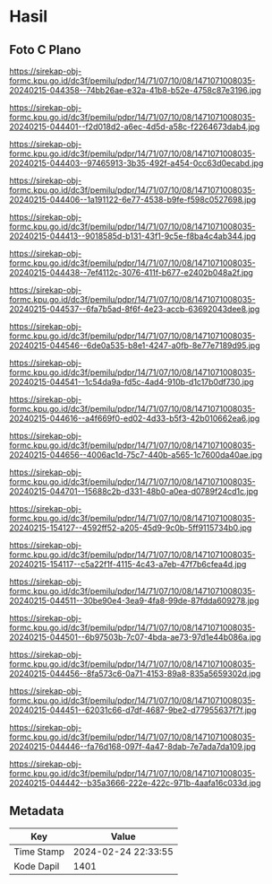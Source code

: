 # Hasil

## Foto C Plano

https://sirekap-obj-formc.kpu.go.id/dc3f/pemilu/pdpr/14/71/07/10/08/1471071008035-20240215-044358--74bb26ae-e32a-41b8-b52e-4758c87e3196.jpg

https://sirekap-obj-formc.kpu.go.id/dc3f/pemilu/pdpr/14/71/07/10/08/1471071008035-20240215-044401--f2d018d2-a6ec-4d5d-a58c-f2264673dab4.jpg

https://sirekap-obj-formc.kpu.go.id/dc3f/pemilu/pdpr/14/71/07/10/08/1471071008035-20240215-044403--97465913-3b35-492f-a454-0cc63d0ecabd.jpg

https://sirekap-obj-formc.kpu.go.id/dc3f/pemilu/pdpr/14/71/07/10/08/1471071008035-20240215-044406--1a191122-6e77-4538-b9fe-f598c0527698.jpg

https://sirekap-obj-formc.kpu.go.id/dc3f/pemilu/pdpr/14/71/07/10/08/1471071008035-20240215-044413--9018585d-b131-43f1-9c5e-f8ba4c4ab344.jpg

https://sirekap-obj-formc.kpu.go.id/dc3f/pemilu/pdpr/14/71/07/10/08/1471071008035-20240215-044438--7ef4112c-3076-411f-b677-e2402b048a2f.jpg

https://sirekap-obj-formc.kpu.go.id/dc3f/pemilu/pdpr/14/71/07/10/08/1471071008035-20240215-044537--6fa7b5ad-8f6f-4e23-accb-63692043dee8.jpg

https://sirekap-obj-formc.kpu.go.id/dc3f/pemilu/pdpr/14/71/07/10/08/1471071008035-20240215-044546--6de0a535-b8e1-4247-a0fb-8e77e7189d95.jpg

https://sirekap-obj-formc.kpu.go.id/dc3f/pemilu/pdpr/14/71/07/10/08/1471071008035-20240215-044541--1c54da9a-fd5c-4ad4-910b-d1c17b0df730.jpg

https://sirekap-obj-formc.kpu.go.id/dc3f/pemilu/pdpr/14/71/07/10/08/1471071008035-20240215-044616--a4f669f0-ed02-4d33-b5f3-42b010662ea6.jpg

https://sirekap-obj-formc.kpu.go.id/dc3f/pemilu/pdpr/14/71/07/10/08/1471071008035-20240215-044656--4006ac1d-75c7-440b-a565-1c7600da40ae.jpg

https://sirekap-obj-formc.kpu.go.id/dc3f/pemilu/pdpr/14/71/07/10/08/1471071008035-20240215-044701--15688c2b-d331-48b0-a0ea-d0789f24cd1c.jpg

https://sirekap-obj-formc.kpu.go.id/dc3f/pemilu/pdpr/14/71/07/10/08/1471071008035-20240215-154127--4592ff52-a205-45d9-9c0b-5ff9115734b0.jpg

https://sirekap-obj-formc.kpu.go.id/dc3f/pemilu/pdpr/14/71/07/10/08/1471071008035-20240215-154117--c5a22f1f-4115-4c43-a7eb-47f7b6cfea4d.jpg

https://sirekap-obj-formc.kpu.go.id/dc3f/pemilu/pdpr/14/71/07/10/08/1471071008035-20240215-044511--30be90e4-3ea9-4fa8-99de-87fdda609278.jpg

https://sirekap-obj-formc.kpu.go.id/dc3f/pemilu/pdpr/14/71/07/10/08/1471071008035-20240215-044501--6b97503b-7c07-4bda-ae73-97d1e44b086a.jpg

https://sirekap-obj-formc.kpu.go.id/dc3f/pemilu/pdpr/14/71/07/10/08/1471071008035-20240215-044456--8fa573c6-0a71-4153-89a8-835a5659302d.jpg

https://sirekap-obj-formc.kpu.go.id/dc3f/pemilu/pdpr/14/71/07/10/08/1471071008035-20240215-044451--62031c66-d7df-4687-9be2-d77955637f7f.jpg

https://sirekap-obj-formc.kpu.go.id/dc3f/pemilu/pdpr/14/71/07/10/08/1471071008035-20240215-044446--fa76d168-097f-4a47-8dab-7e7ada7da109.jpg

https://sirekap-obj-formc.kpu.go.id/dc3f/pemilu/pdpr/14/71/07/10/08/1471071008035-20240215-044442--b35a3666-222e-422c-971b-4aafa16c033d.jpg


## Metadata

| Key        | Value               |
| ---------- | ------------------- |
| Time Stamp | 2024-02-24 22:33:55 |
| Kode Dapil | 1401                |



